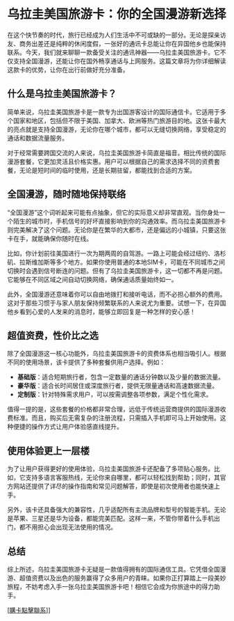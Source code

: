 # 乌拉圭美国旅游卡：你的全国漫游新选择

在这个快节奏的时代，旅行已经成为人们生活中不可或缺的一部分。无论是探亲访友、商务出差还是纯粹的休闲度假，一张好的通讯卡总能让你在异国他乡也能保持联系。今天，我们就来聊聊一款备受关注的通讯神器——乌拉圭美国旅游卡。它不仅支持全国漫游，还能让你在国外畅享通话与上网服务。这篇文章将为你详细解读这款卡的优势，让你在出行前做好充分准备。

## 什么是乌拉圭美国旅游卡？

简单来说，乌拉圭美国旅游卡是一款专为出国游客设计的国际通信卡。它适用于多个国家和地区，包括但不限于美国、加拿大、欧洲等热门旅游目的地。这张卡最大的亮点就是支持全国漫游，无论你在哪个城市，都可以无缝切换网络，享受稳定的通话和数据流量服务。

对于经常需要跨国交流的人来说，乌拉圭美国旅游卡简直是福音。相比传统的国际漫游套餐，它更加灵活且价格实惠。用户可以根据自己的需求选择不同的资费套餐，无论是短时间的临时使用，还是长期驻留，都能找到合适的方案。

## 全国漫游，随时随地保持联络

“全国漫游”这个词听起来可能有点抽象，但它的实际意义却非常直观。当你身处一个陌生的城市时，手机信号的好坏直接影响到你的沟通效率。而乌拉圭美国旅游卡则完美解决了这个问题。无论你是在繁华的大都市，还是偏远的小城镇，只要这张卡在手，就能确保你随时在线。

比如，你计划前往美国进行一次为期两周的自驾游。一路上可能会经过纽约、洛杉矶、拉斯维加斯等多个地方。如果你使用普通的本地SIM卡，可能在不同城市之间切换时会遇到信号断连的问题。但有了乌拉圭美国旅游卡，这一切都不再是问题。它能够在不同区域之间自动切换网络，确保通话质量始终如一。

此外，全国漫游还意味着你可以自由地拨打和接听电话，而不必担心额外的费用。这对于那些习惯于与家人朋友保持频繁联系的人来说尤为重要。试想一下，在异国他乡看到心爱的人发来的消息时，能够立即回复是一种怎样的安心感！

## 超值资费，性价比之选

除了全国漫游这一核心功能外，乌拉圭美国旅游卡的资费体系也相当吸引人。根据不同的使用场景，该卡提供了多种套餐供用户选择。例如：

- **基础版**：适合短期旅行者，包含一定数量的通话分钟数以及少量的数据流量。
- **豪华版**：适合长时间居住或深度旅行者，提供无限量通话和高速数据流量。
- **定制版**：针对特殊需求用户，可以按需调整各项参数，满足个性化需求。

值得一提的是，这些套餐的价格都非常合理，远低于传统运营商提供的国际漫游收费标准。而且，购买后无需复杂的注册流程，只需插入手机即可马上开始使用。这种便捷的操作方式让用户体验感直线提升。

## 使用体验更上一层楼

为了让用户获得更好的使用体验，乌拉圭美国旅游卡还配备了多项贴心服务。比如，它支持多语言客服热线，无论你来自哪里，都可以轻松找到帮助；同时，其官方网站还提供了详尽的操作指南和常见问题解答，即使是初次使用者也能快速上手。

另外，该卡还具备强大的兼容性，几乎适配所有主流品牌和型号的智能手机。无论是苹果、三星还是华为设备，都能完美匹配。这样一来，不管你带着什么手机出门，都不用担心会出现无法使用的情况。

## 总结

综上所述，乌拉圭美国旅游卡无疑是一款值得拥有的国际通信工具。它凭借全国漫游、超值资费以及出色的服务赢得了众多用户的青睐。如果你正打算踏上一段美妙旅程，不妨考虑入手一张乌拉圭美国旅游卡吧！相信它会成为你旅途中的得力助手。

[[購卡點擊聯系](https://t.me/s/SXDXQF)]]